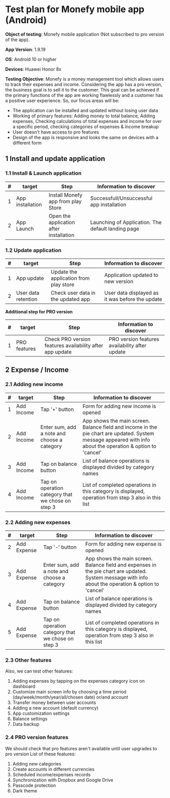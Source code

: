 # **Test plan for Monefy mobile app (Android)**

**Object of testing**: Monefy mobile application (Not subscribed to pro version of the app).

**App Version**: 1.9.19

**OS**: Android 10 or higher

**Devices**: Huawei Honor 8x

**Testing Objective**: 
Monefy is a money management tool which allows users to track their expenses and income. Considering the app has a pro version, the business goal is to sell it to the customer. This goal can be achieved if the primary functions of the app are working flawlessly and a customer has a positive user experience. 
So, our focus areas will be:
 - The application can be installed and updated without losing user data
 - Working of primary features: Adding money to total balance, Adding expenses, Checking calculations of total expenses and income for over a specific period, checking categories of expenses & income breakup
 - User doesn't have access to pro features
 - Design of the app is responsive and looks the same on devices with a different form 
 
 
## 1 Install and update application
### 1.1 Install & Launch application
|#|target| Step | Information to discover |
| ------ | ------ | ------ | ------ |
|1| App installation| Install Monefy app from play Store | Successfull/Unsuccessful app installation |
|2|App Launch| Open the application after installation| Launching of Application. The default landing page |


### 1.2 Update application
|#|target| Step | Information to discover |
| ------ | ------ | ------ | ------ |
|1| App update |Update the application from play store| Application updated to new version |
|2| User data retention| Check user data in the updated app|User data displayed as it was before the update |

**Additional step for PRO version**

|#|target| Step | Information to discover |
| ------ | ------ | ------ | ------ |
|1|PRO features | Check PRO version features availability after app update| PRO version features availability after update |

## 2 Expense / Income
### 2.1 Adding new income
|#|target| Step | Information to discover |
| ------ | ------ | ------ | ------ |
|1|Add Income|Tap '+' button | Form for adding new income is opened |
|2|Add Income|Enter sum, add a note and choose a category| App shows the main screen. Balance field and income in the pie chart are updated. System message appeared with info about the operation & option to 'cancel' |
|3|Add Income|Tap on balance button | List of balance operations is displayed divided by category names|
|4|Add Income|Tap on operation category that we chose on step 3| List of completed operations in this category is displayed, operation from step 3 also in this list |

### 2.2 Adding new expenses
|#|target| Step | Information to discover |
| ------ | ------ | ------ | ------ |
|2|Add Expense|Tap '-' button | Form for adding new expense is opened |
|3|Add Expense|Enter sum, add a note and choose a category| App shows the main screen. Balance field and expenses in the pie chart are updated. System message with info about the operation & option to 'cancel' |
|4|Add Expense|Tap on balance button |  List of balance operations is displayed divided by category names|
|5|Add Expense|Tap on operation category that we chose on step 3| List of completed operations in this category is displayed, operation from step 3 also in this list |

### 2.3 Other features
Also, we can test other features:
1. Adding expenses by tapping on the expenses category icon on dashboard
2. Customize main screen info by choosing a time period (day/week/month/year/all/chosen date) or/and account
3. Transfer money between user accounts
4. Adding a new account (default currency)
5. App customization settings
6. Balance settings
7. Data backup

### 2.4 PRO version features
We should check that pro features aren't available until user upgrades to pro version
List of these features:
1. Adding new categories
2. Create accounts in different currencies
3. Scheduled income/expenses records
4. Synchronization with Dropbox and Google Drive
5. Passcode protection
6. Dark theme